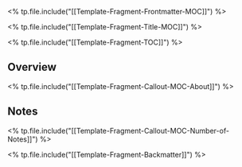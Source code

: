 <% tp.file.include("[[Template-Fragment-Frontmatter-MOC]]") %>

<% tp.file.include("[[Template-Fragment-Title-MOC]]") %>

<% tp.file.include("[[Template-Fragment-TOC]]") %>

## Overview

<% tp.file.include("[[Template-Fragment-Callout-MOC-About]]") %>

## Notes

<% tp.file.include("[[Template-Fragment-Callout-MOC-Number-of-Notes]]") %>



<% tp.file.include("[[Template-Fragment-Backmatter]]") %>